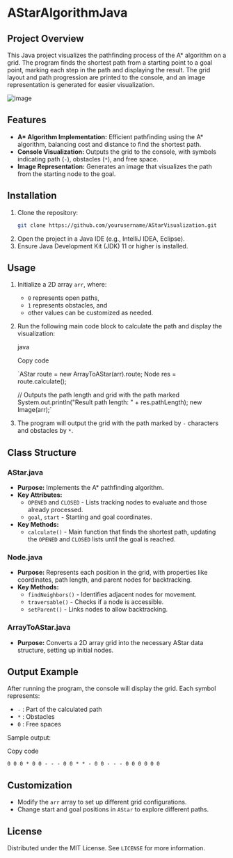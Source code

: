 # AStarAlgorithmJava

## Project Overview
This Java project visualizes the pathfinding process of the A* algorithm on a grid. The program finds the shortest path from a starting point to a goal point, marking each step in the path and displaying the result. The grid layout and path progression are printed to the console, and an image representation is generated for easier visualization.

![image](https://github.com/user-attachments/assets/57ac417b-1648-48ed-9302-6cfe247a0299)

## Features
- **A\* Algorithm Implementation:** Efficient pathfinding using the A* algorithm, balancing cost and distance to find the shortest path.
- **Console Visualization:** Outputs the grid to the console, with symbols indicating path (`-`), obstacles (`*`), and free space.
- **Image Representation:** Generates an image that visualizes the path from the starting node to the goal.

## Installation
1. Clone the repository:
   ```bash
   git clone https://github.com/yourusername/AStarVisualization.git
2.  Open the project in a Java IDE (e.g., IntelliJ IDEA, Eclipse).
3.  Ensure Java Development Kit (JDK) 11 or higher is installed.

Usage
-----

1.  Initialize a 2D array `arr`, where:
    -   `0` represents open paths,
    -   `1` represents obstacles, and
    -   other values can be customized as needed.
2.  Run the following main code block to calculate the path and display the visualization:

    java

    Copy code

    `AStar route = new ArrayToAStar(arr).route;
    Node res = route.calculate();

    // Outputs the path length and grid with the path marked
    System.out.println("Result path length: " + res.pathLength);
    new Image(arr);`

3.  The program will output the grid with the path marked by `-` characters and obstacles by `*`.

Class Structure
---------------

### AStar.java

-   **Purpose:** Implements the A* pathfinding algorithm.
-   **Key Attributes:**
    -   `OPENED` and `CLOSED` - Lists tracking nodes to evaluate and those already processed.
    -   `goal`, `start` - Starting and goal coordinates.
-   **Key Methods:**
    -   `calculate()` - Main function that finds the shortest path, updating the `OPENED` and `CLOSED` lists until the goal is reached.

### Node.java

-   **Purpose:** Represents each position in the grid, with properties like coordinates, path length, and parent nodes for backtracking.
-   **Key Methods:**
    -   `findNeighbors()` - Identifies adjacent nodes for movement.
    -   `traversable()` - Checks if a node is accessible.
    -   `setParent()` - Links nodes to allow backtracking.

### ArrayToAStar.java

-   **Purpose:** Converts a 2D array grid into the necessary AStar data structure, setting up initial nodes.

Output Example
--------------

After running the program, the console will display the grid. Each symbol represents:

-   `-` : Part of the calculated path
-   `*` : Obstacles
-   `0` : Free spaces

Sample output:

Copy code

`0 0 0 * 0
0 - - - 0
0 * * - 0
0 - - - 0
0 0 0 0 0`

Customization
-------------

-   Modify the `arr` array to set up different grid configurations.
-   Change start and goal positions in `AStar` to explore different paths.

License
-------

Distributed under the MIT License. See `LICENSE` for more information.
